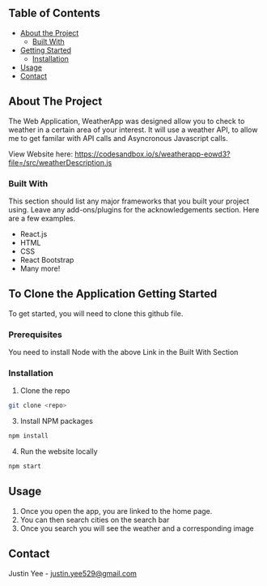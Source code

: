 ## Table of Contents

* [About the Project](#about-the-project)
  * [Built With](#built-with)
* [Getting Started](#getting-started)
  * [Installation](#installation)
* [Usage](#usage)
* [Contact](#contact)




<!-- ABOUT THE PROJECT -->
## About The Project

The Web Application, WeatherApp was designed allow you to check to weather in a certain area of your interest.  It will use a weather API, to allow me to get familar with API calls and Asyncronous Javascript calls.   

View 
Website here:  https://codesandbox.io/s/weatherapp-eowd3?file=/src/weatherDescription.js

### Built With
This section should list any major frameworks that you built your project using. Leave any add-ons/plugins for the acknowledgements section. Here are a few examples.
* React.js
* HTML
* CSS
* React Bootstrap
* Many more!

<!-- GETTING STARTED -->
## To Clone the Application Getting Started

To get started, you will need to clone this github file.

### Prerequisites

You need to install Node with the above Link in the Built With Section


### Installation

1. Clone the repo
```sh
git clone <repo>
```
3. Install NPM packages
```sh
npm install
```

4. Run the website locally
```sh
npm start
```


<!-- USAGE EXAMPLES -->
## Usage

1.  Once you open the app, you are linked to the home page.  
2.  You can then search cities on the search bar
3.  Once you search you will see the weather and a corresponding image


<!-- CONTACT -->
## Contact

Justin Yee - justin.yee529@gmail.com



